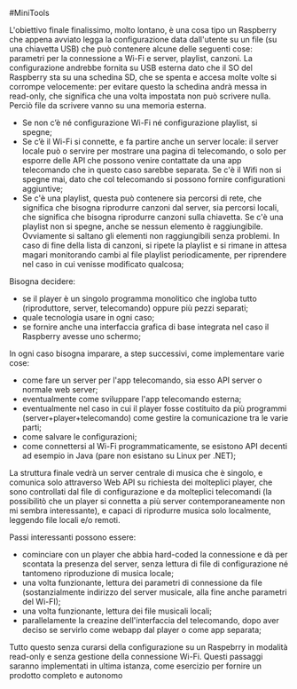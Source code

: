#MiniTools

L'obiettivo finale finalissimo, molto lontano, è una cosa tipo un Raspberry che appena avviato legga la configurazione data dall'utente su un file (su una chiavetta USB) che può contenere alcune delle seguenti cose: parametri per la connessione a Wi-Fi e server, playlist, canzoni. 
La configurazione andrebbe fornita su USB esterna dato che il SO del Raspberry sta su una schedina SD, che se spenta e accesa molte volte si corrompe velocemente: per evitare questo la schedina andrà messa in read-only, che significa che una volta impostata non può scrivere nulla. Perciò file da scrivere vanno su una memoria esterna. 
- Se non c’è né configurazione Wi-Fi né configurazione playlist, si spegne;
- Se c’è il Wi-Fi si connette, e fa partire anche un server locale: il server locale può o servire per mostrare una pagina di telecomando, o solo per esporre delle API che possono venire contattate da una app telecomando che in questo caso sarebbe separata. Se c'è il Wifi non si spegne mai, dato che col telecomando si possono fornire configurationi aggiuntive;
- Se c'è una playlist, questa può contenere sia percorsi di rete, che significa che bisogna riprodurre canzoni dal server, sia percorsi locali, che significa che bisogna riprodurre canzoni sulla chiavetta. Se c'è una playlist non si spegne, anche se nessun elemento è raggiungibile. Ovviamente si saltano gli elementi non raggiungibili senza problemi. In caso di fine della lista di canzoni, si ripete la playlist e si rimane in attesa magari monitorando cambi al file playlist periodicamente, per riprendere nel caso in cui venisse modificato qualcosa;

Bisogna decidere:
- se il player è un singolo programma monolitico che ingloba tutto (riproduttore, server, telecomando) oppure più pezzi separati;
- quale tecnologia usare in ogni caso;
- se fornire anche una interfaccia grafica di base integrata nel caso il Raspberry avesse uno schermo;

In ogni caso bisogna imparare, a step successivi, come implementare varie cose:
- come fare un server per l'app telecomando, sia esso API server o normale web server;
- eventualmente come sviluppare l'app telecomando esterna;
- eventualmente nel caso in cui il player fosse costituito da più programmi (server+player+telecomando) come gestire la comunicazione tra le varie parti;
- come salvare le configurazioni;
- come connettersi al Wi-Fi programmaticamente, se esistono API decenti ad esempio in Java (pare non esistano su Linux per .NET);

La struttura finale vedrà un server centrale di musica che è singolo, e comunica solo attraverso Web API su richiesta dei molteplici player, che sono controllati dal file di configurazione e da molteplici telecomandi (la possibilitò che un player si connetta a più server contemporaneamente non mi sembra interessante), e capaci di riprodurre musica solo localmente, leggendo file locali e/o remoti. 

Passi interessanti possono essere: 
- cominciare con un player che abbia hard-coded la connessione e dà per scontata la presenza del server, senza lettura di file di configurazione né tantomeno riproduzione di musica locale;
- una volta funzionante, lettura dei parametri di connessione da file (sostanzialmente indirizzo del server musicale, alla fine anche parametri del Wi-FI);
- una volta funzionante, lettura dei file musicali locali;
- parallelamente la creazine dell'interfaccia del telecomando, dopo aver deciso se servirlo come webapp dal player o come app separata;

Tutto questo senza curarsi della configurazione su un Raspebrry in modalità read-only e senza gestione della connessione Wi-Fi. Questi passaggi saranno implementati in ultima istanza, come esercizio per fornire un prodotto completo e autonomo
